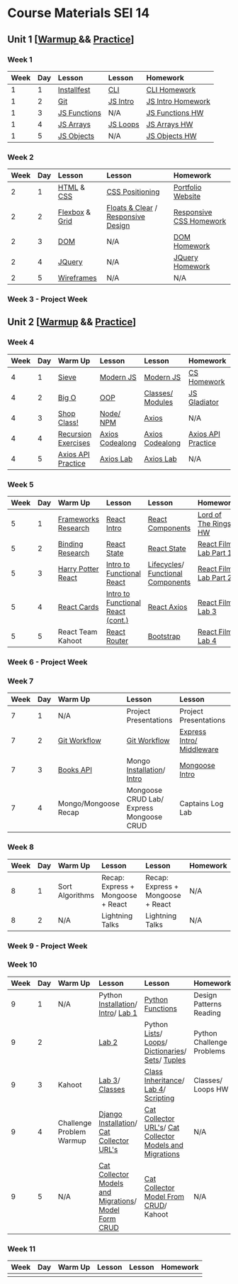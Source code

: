 # Course Materials  SEI 14

## Unit 1 \[[Warmup ](https://git.generalassemb.ly/SEI-14/Unit01-Warmup)&& [Practice](https://git.generalassemb.ly/SEI-14/Unit01-Practice)\]

### Week 1

| Week | Day | Lesson | Lesson | Homework |
| :--- | :--- | :--- | :--- | :--- |
| 1 | 1 | [Installfest](https://sei-14-sa.gitbook.io/sei-14-sa-gbook/-MORDFYvz1JMvBEgk-q1/unit-1/installfest-1) | [CLI](https://sei-14-sa.gitbook.io/sei-14-sa-gbook/-MORDFYvz1JMvBEgk-q1/unit-1/development-workflow/the-command-line) | [CLI Homework](https://git.generalassemb.ly/SEI-14/W01D01-Command-Line-Murder-Mysteries) |
| 1 | 2 | [Git](https://sei-14-sa.gitbook.io/sei-14-sa-gbook/-MORDFYvz1JMvBEgk-q1/unit-1/development-workflow/git-basics) | [JS Intro](https://sei-14-sa.gitbook.io/sei-14-sa-gbook/-MORDFYvz1JMvBEgk-q1/unit-1/intro-js) | [JS Intro Homework](https://git.generalassemb.ly/SEI-14/W01D02-HW-Intro-to-JS) |
| 1 | 3 | [JS Functions](https://sei-14-sa.gitbook.io/sei-14-sa-gbook/-MORDFYvz1JMvBEgk-q1/unit-1/intro-js/js-functions) | N/A | [JS Functions HW](https://git.generalassemb.ly/SEI-14/HW-W01D03-JS-Functions) |
| 1 | 4 | [JS Arrays](https://sei-14-sa.gitbook.io/sei-14-sa-gbook/-MORDFYvz1JMvBEgk-q1/unit-1/intro-js/js-arrays) | [JS Loops](https://sei-14-sa.gitbook.io/sei-14-sa-gbook/-MORDFYvz1JMvBEgk-q1/unit-1/intro-js/js-loops) | [JS Arrays HW](https://git.generalassemb.ly/SEI-14/HW-W01D04-JS-Arrays) |
| 1 | 5 | [JS Objects](https://sei-14-sa.gitbook.io/sei-14-sa-gbook/-MORDFYvz1JMvBEgk-q1/unit-1/intro-js/js-objects) | N/A | [JS Objects HW](https://git.generalassemb.ly/SEI-14/HW-W01D05-MTA) |

### Week 2

| Week | Day | Lesson | Lesson | Homework |
| :--- | :--- | :--- | :--- | :--- |
| 2 | 1 | [HTML](https://sei-14-sa.gitbook.io/sei-14-sa-gbook/-MORDFYvz1JMvBEgk-q1/unit-1/html-css/html) & [CSS](https://sei-14-sa.gitbook.io/sei-14-sa-gbook/-MORDFYvz1JMvBEgk-q1/unit-1/html-css/css-selectors) | [CSS Positioning](https://sei-14-sa.gitbook.io/sei-14-sa-gbook/-MORDFYvz1JMvBEgk-q1/unit-1/html-css/css-box-model-and-positioning) | [Portfolio Website](https://git.generalassemb.ly/SEI-14/HW-W02D01-Portfolio-Website) |
| 2 | 2 | [Flexbox](https://sei-14-sa.gitbook.io/sei-14-sa-gbook/-MORDFYvz1JMvBEgk-q1/unit-1/html-css/css-box-model-and-positioning/flexbox) & [Grid](https://sei-14-sa.gitbook.io/sei-14-sa-gbook/-MORDFYvz1JMvBEgk-q1/unit-1/html-css/css-box-model-and-positioning/grid) | [Floats & Clear](https://sei-14-sa.gitbook.io/sei-14-sa-gbook/-MORDFYvz1JMvBEgk-q1/unit-1/html-css/css-box-model-and-positioning/floats-and-clears) / [Responsive Design](https://sei-14-sa.gitbook.io/sei-14-sa-gbook/-MORDFYvz1JMvBEgk-q1/unit-1/html-css/css-box-model-and-positioning/responsive-design) | [Responsive CSS Homework](https://git.generalassemb.ly/SEI-14/HW-W02D02-James-Bond-Responsive-CSS) |
| 2 | 3 | [DOM](https://sei-14-sa.gitbook.io/sei-14-sa-gbook/-MORDFYvz1JMvBEgk-q1/unit-1/dom) | N/A | [DOM Homework](https://git.generalassemb.ly/SEI-14/HW-W02D03-DOM) |
| 2 | 4 | [JQuery](https://sei-14-sa.gitbook.io/sei-14-sa-gbook/-MORDFYvz1JMvBEgk-q1/unit-1/jquery) | N/A | [JQuery Homework](https://git.generalassemb.ly/SEI-14/HW-W02D04-jQuery-Challenge-Homework/blob/master/README.md) |
| 2 | 5 | [Wireframes](https://sei-14-sa.gitbook.io/sei-14-sa-gbook/-MORDFYvz1JMvBEgk-q1/unit-1/untitled-1) | N/A | N/A |

### Week 3 - Project Week

## Unit 2 \[[Warmup](https://git.generalassemb.ly/SEI-14/Unit02-Warmups) && [Practice](https://git.generalassemb.ly/SEI-14/Unit02-Practice)\]

### Week 4

| Week | Day | Warm Up | Lesson | Lesson | Homework |
| :--- | :--- | :--- | :--- | :--- | :--- |
| 4 | 1 | [Sieve](https://sei-14-sa.gitbook.io/sei-14-sa-gbook/-MORDFYvz1JMvBEgk-q1/unit-2-es6-node-axios-react/unit-2-warmups/w02d01-sieve-of-eratosthenes) | [Modern JS](https://sei-14-sa.gitbook.io/sei-14-sa-gbook/-MORDFYvz1JMvBEgk-q1/unit-2-es6-node-axios-react/javascript/modern-javascript) | [Modern JS](https://sei-14-sa.gitbook.io/sei-14-sa-gbook/-MORDFYvz1JMvBEgk-q1/unit-2-es6-node-axios-react/javascript/modern-javascript#map) | [CS Homework](https://my.generalassemb.ly/enroll/-EB-YuM9VP8Wzn2Zjz4_) |
| 4 | 2 | [Big O](https://sei-14-sa.gitbook.io/sei-14-sa-gbook/unit-2-es6-node-axios-react/unit-2-warmups/w04d02-big-o) | [OOP](https://sei-14-sa.gitbook.io/sei-14-sa-gbook/unit-2-es6-node-axios-react/javascript/object-oriented-javascript-classes-and-modules) | [Classes/ Modules](https://sei-14-sa.gitbook.io/sei-14-sa-gbook/unit-2-es6-node-axios-react/javascript/object-oriented-javascript-classes-and-modules#overview) | [JS Gladiator](https://git.generalassemb.ly/SEI-14/HW-W04D02-JS-Gladiator) |
| 4 | 3 | [Shop Class!](https://sei-14-sa.gitbook.io/sei-14-sa-gbook/unit-2/unit-2-warmups/w04d03-shop-class) | [Node/ NPM](https://sei-14-sa.gitbook.io/sei-14-sa-gbook/unit-2/node) | [Axios](https://sei-14-sa.gitbook.io/sei-14-sa-gbook/unit-2/ajax-+-axios) | N/A |
| 4 | 4 | [Recursion Exercises](https://sei-14-sa.gitbook.io/sei-14-sa-gbook/unit-2/unit-2-warmups/w04d04-recursion) | [Axios Codealong](https://sei-14-sa.gitbook.io/sei-14-sa-gbook/unit-2/untitled-2) | [Axios Codealong](https://sei-14-sa.gitbook.io/sei-14-sa-gbook/unit-2/untitled-2) | [Axios API Practice](https://git.generalassemb.ly/SEI-14/HW-W04D04-Axios-API-Practice) |
| 4 | 5 | [Axios API Practice](https://sei-14-sa.gitbook.io/sei-14-sa-gbook/unit-2/unit-2-warmups/w04d05-api-and-axios) | [Axios Lab](https://sei-14-sa.gitbook.io/sei-14-sa-gbook/unit-2/mini-project) | [Axios Lab](https://sei-14-sa.gitbook.io/sei-14-sa-gbook/unit-2/mini-project) | N/A |



### Week 5

| Week | Day | Warm Up | Lesson | Lesson | Homework |
| :--- | :--- | :--- | :--- | :--- | :--- |
| 5 | 1 | [Frameworks Research](https://sei-14-sa.gitbook.io/sei-14-sa-gbook/unit-2/unit-2-warmups/w05d01-research-and-instruct) | [React Intro](https://sei-14-sa.gitbook.io/sei-14-sa-gbook/unit-2/react-intro/01-introduction) | [React Components](https://sei-14-sa.gitbook.io/sei-14-sa-gbook/unit-2/react-intro/03-components) | [Lord of The Rings HW](https://git.generalassemb.ly/SEI-14/HW-W05D01-LOTR-Code-Along) |
| 5 | 2 | [Binding Research](https://sei-14-sa.gitbook.io/sei-14-sa-gbook/unit-2/unit-2-warmups/w05d02-research-.apply-.call-.bind) | [React State](https://sei-14-sa.gitbook.io/sei-14-sa-gbook/unit-2/react-state/01-state) | [React State](https://sei-14-sa.gitbook.io/sei-14-sa-gbook/unit-2/react-state/01-state) | [React Film Lab Part 1](https://git.generalassemb.ly/SEI-14/HW-W05D02-03-04-React-Film-Lab) |
| 5 | 3 | [Harry Potter React](https://sei-14-sa.gitbook.io/sei-14-sa-gbook/unit-2/unit-2-warmups/w05d03-react-components) | [Intro to Functional React](https://sei-14-sa.gitbook.io/sei-14-sa-gbook/unit-2/introduction-to-functional-react/01-declarative-imperative) | [Lifecycles](https://sei-14-sa.gitbook.io/sei-14-sa-gbook/unit-2/introduction-to-functional-react/02-component-lifecycle)/ [Functional Components](https://sei-14-sa.gitbook.io/sei-14-sa-gbook/unit-2/introduction-to-functional-react/03-functional-components) | [React Film Lab Part 2](https://git.generalassemb.ly/SEI-14/HW-W05D02-03-04-React-Film-Lab/blob/master/PART-2.md) |
| 5 | 4 | [React Cards](https://sei-14-sa.gitbook.io/sei-14-sa-gbook/unit-2/unit-2-warmups/w05d04-react-cards) | [Intro to Functional React \(cont.\)](https://sei-14-sa.gitbook.io/sei-14-sa-gbook/unit-2/introduction-to-functional-react/04-unidirectional-flow)  | [React Axios](https://sei-14-sa.gitbook.io/sei-14-sa-gbook/unit-2/axios-v2) | [React Film Lab 3](https://git.generalassemb.ly/SEI-14/HW-W05D02-03-04-React-Film-Lab/blob/master/PART-3.md) |
| 5 | 5 | React Team Kahoot | [React ](https://sei-14-sa.gitbook.io/sei-14-sa-gbook/unit-2/react-router/01-router-introduction)[Router](https://sei-14-sa.gitbook.io/sei-14-sa-gbook/unit-2/bootstrap-1) | [Bootstrap](https://sei-14-sa.gitbook.io/sei-14-sa-gbook/unit-2/bootstrap-1) | [React Film Lab 4](https://git.generalassemb.ly/SEI-14/HW-W05D02-03-04-React-Film-Lab/blob/master/PART-4.md) |

### Week 6 - Project Week



### Week 7

| Week | Day | Warm Up | Lesson | Lesson | Homework |
| :--- | :--- | :--- | :--- | :--- | :--- |
| 7 | 1 | N/A | Project Presentations | Project Presentations | N/A |
| 7 | 2 | [Git Workflow](https://sei-14-sa.gitbook.io/sei-14-sa-gbook/unit-3-warmups/w07d02-teamwork-research-and-instruct) | [Git Workflow](https://sei-14-sa.gitbook.io/sei-14-sa-gbook/unit-3-warmups/w07d02-teamwork-research-and-instruct) | [Express Intro/ Middleware](https://sei-14-sa.gitbook.io/sei-14-sa-gbook/unit-3/express) | N/A |
| 7 | 3 | [Books API](https://sei-14-sa.gitbook.io/sei-14-sa-gbook/unit-3/unit-3-warmups/w07d03-books-api) | Mongo [Installation](https://sei-14-sa.gitbook.io/sei-14-sa-gbook/unit-3/mongodb/installation)/ [Intro](https://sei-14-sa.gitbook.io/sei-14-sa-gbook/unit-3/mongodb/introduction-to-mongodb) | [Mongoose Intro](https://sei-14-sa.gitbook.io/sei-14-sa-gbook/unit-3/mongodb/mongoose-using-mongodb-with-express-apps) | [Mongoose Vampires](https://git.generalassemb.ly/SEI-14/HW-W07D03-Mongoose-Vampires) |
| 7 | 4 | Mongo/Mongoose Recap | Mongoose CRUD Lab/ Express Mongoose CRUD | Captains Log Lab | CRUD Mongoose Captains Log |

### Week 8

| Week | Day | Warm Up | Lesson | Lesson | Homework |
| :--- | :--- | :--- | :--- | :--- | :--- |
| 8 | 1 | Sort Algorithms | Recap: Express + Mongoose + React | Recap: Express + Mongoose + React | N/A |
| 8 | 2 | N/A | Lightning Talks | Lightning Talks | N/A |

### Week 9 - Project Week

### Week 10

| Week | Day | Warm Up | Lesson | Lesson | Homework |
| :--- | :--- | :--- | :--- | :--- | :--- |
| 9 | 1 | N/A | Python [Installation](https://sei-14-sa.gitbook.io/sei-14-sa-gbook/python-1/installation)/ [Intro](https://sei-14-sa.gitbook.io/sei-14-sa-gbook/python-1/intro-to-python)/ [Lab 1](https://sei-14-sa.gitbook.io/sei-14-sa-gbook/python-1/python-lab-2) | [Python Functions](https://sei-14-sa.gitbook.io/sei-14-sa-gbook/python-1/python-functions) | Design Patterns Reading |
| 9 | 2 |  | [Lab 2](https://sei-14-sa.gitbook.io/sei-14-sa-gbook/python-1/python-lab-1) | Python [Lists](https://sei-14-sa.gitbook.io/sei-14-sa-gbook/python-1/python-lists)/ [Loops](https://sei-14-sa.gitbook.io/sei-14-sa-gbook/python-1/untitled)/ [Dictionaries](https://sei-14-sa.gitbook.io/sei-14-sa-gbook/python-1/python-dictionaries)/ [Sets](https://sei-14-sa.gitbook.io/sei-14-sa-gbook/python-1/python-sets-and-tuples)/ [Tuples](https://sei-14-sa.gitbook.io/sei-14-sa-gbook/python-1/python-sets-and-tuples) | Python Challenge Problems |
| 9 | 3 | Kahoot | [Lab 3](https://sei-14-sa.gitbook.io/sei-14-sa-gbook/python-1/python-lab-3-dictionary-problems)/ [Classes](https://sei-14-sa.gitbook.io/sei-14-sa-gbook/python-1/python-classes) | [Class Inheritance](https://sei-14-sa.gitbook.io/sei-14-sa-gbook/python-1/python-class-inheritance)/ [Lab 4](https://sei-14-sa.gitbook.io/sei-14-sa-gbook/python-1/lab-4-bank-accounts)/ [Scripting](https://sei-14-sa.gitbook.io/sei-14-sa-gbook/python-1/scripting) | Classes/ Loops HW |
| 9 | 4 | Challenge Problem Warmup | [Django Installation](https://sei-14-sa.gitbook.io/sei-14-sa-gbook/python-1/intro-to-django/django-installation)/ [Cat Collector URL's](https://sei-14-sa.gitbook.io/sei-14-sa-gbook/python-1/catcollector-codealong/01-urls-views-templates) | [Cat Collector URL's](https://sei-14-sa.gitbook.io/sei-14-sa-gbook/python-1/catcollector-codealong/01-urls-views-templates)/ [Cat Collector Models and Migrations](https://sei-14-sa.gitbook.io/sei-14-sa-gbook/python-1/catcollector-codealong/02-models-migrations) | N/A |
| 9 | 5 | N/A | [Cat Collector Models and Migrations](https://sei-14-sa.gitbook.io/sei-14-sa-gbook/python-1/catcollector-codealong/02-models-migrations)/ [Model Form CRUD](https://sei-14-sa.gitbook.io/sei-14-sa-gbook/python-1/catcollector-codealong/03-model-form-crud) | [Cat Collector Model From CRUD](https://sei-14-sa.gitbook.io/sei-14-sa-gbook/python-1/catcollector-codealong/03-model-form-crud)/ Kahoot | N/A |

### Week 11

| Week | Day | Warm Up | Lesson | Lesson | Homework |
| :--- | :--- | :--- | :--- | :--- | :--- |
|  |  |  |  |  |  |

